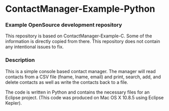 ContactManager-Example-Python
=============================

### Example OpenSource development repository ###

This repository is based on ContactManager-Example-C.  Some of the information
is directly copied from there.
This repository does not contain any intentional issues to fix.


### Description ###
This is a simple console based contact manager.  The manager will read contacts from a CSV file (fname, lname, email) and print, search, add, and delete contacts as well as write the contacts back to a file.

The code is written in Python and contains the necessary files for an Eclipse project.  (This code was produced on Mac OS X 10.8.5 using Eclipse Kepler). 
